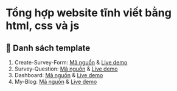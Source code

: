 # Tổng hợp website tĩnh viết bằng html, css và js

## :pushpin: Danh sách template
1. Create-Survey-Form: [Mã nguồn](Create-Survey-Form) & [Live demo](https://lqhresearch.github.io/Frontend-Web/Create-Survey-Form/)
2. Survey-Question: [Mã nguồn](Survey-Question) & [Live demo](https://lqhresearch.github.io/Frontend-Web/Survey-Question/)
3. Dashboard: [Mã nguồn](Dashboard) & [Live demo](https://lqhresearch.github.io/Frontend-Web/Dashboard/)
4. My-Blog: [Mã nguồn](My-Blog) & [Live demo](https://lqhresearch.github.io/Frontend-Web/My-Blog/)
